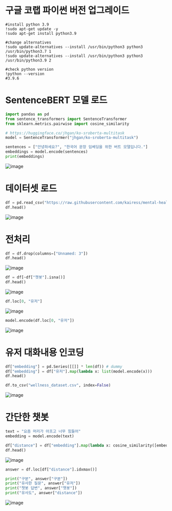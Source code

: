 # 구글 코랩 파이썬 버전 업그레이드
```
#install python 3.9
!sudo apt-get update -y
!sudo apt-get install python3.9

#change alternatives
!sudo update-alternatives --install /usr/bin/python3 python3 /usr/bin/python3.7 1
!sudo update-alternatives --install /usr/bin/python3 python3 /usr/bin/python3.9 2

#check python version
!python --version
#3.9.6

```

# SentenceBERT 모델 로드
```python
import pandas as pd
from sentence_transformers import SentenceTransformer
from sklearn.metrics.pairwise import cosine_similarity

```

```python
# https://huggingface.co/jhgan/ko-sroberta-multitask
model = SentenceTransformer("jhgan/ko-sroberta-multitask")

sentences = ["안녕하세요?", "한국어 문장 임베딩을 위한 버트 모델입니다."]
embeddings = model.encode(sentences)
print(embeddings)

```
![image](https://user-images.githubusercontent.com/102650331/170174853-93370641-30e3-4abe-ac8c-a55b731f19a4.png)

# 데이터셋 로드
```python
df = pd.read_csv("https://raw.githubusercontent.com/kairess/mental-health-chatbot/master/wellness_dataset_original.csv")
df.head()

```
![image](https://user-images.githubusercontent.com/102650331/170175290-5d4fbeb1-df98-4beb-9ea1-8eba8b201fcc.png)

# 전처리
```python
df = df.drop(columns=["Unnamed: 3"])
df.head()

```
![image](https://user-images.githubusercontent.com/102650331/170175435-3fc7bfc3-cd0a-4dcd-8225-1c149f5e7180.png)

```python
df = df[~df["챗봇"].isna()]
df.head()

```
![image](https://user-images.githubusercontent.com/102650331/170175551-daf5a0d0-4230-413b-9685-06b359e26815.png)

```python
df.loc[0, "유저"]

```
![image](https://user-images.githubusercontent.com/102650331/170175649-fce04bcf-0e83-4dde-8ffd-fde7115aba49.png)

```python
model.encode(df.loc[0, "유저"])

```
![image](https://user-images.githubusercontent.com/102650331/170175762-378d2089-3f6c-476c-8f3a-d91bbfa74ec7.png)

# 유저 대화내용 인코딩
```python
df["embedding"] = pd.Series([[]] * len(df)) # dummy
df["embedding"] = df["유저"].map(lambda x: list(model.encode(x)))
df.head()

df.to_csv("wellness_dataset.csv", index=False)

```
![image](https://user-images.githubusercontent.com/102650331/170176817-7faceecf-81a0-4e50-87d8-d5fc0a75b5b8.png)

# 간단한 챗봇
```python
text = "요즘 머리가 아프고 너무 힘들어"
embedding = model.encode(text)

df["distance"] = df["embedding"].map(lambda x: cosine_similarity([embedding], [x]).squeeze())
df.head()

```
![image](https://user-images.githubusercontent.com/102650331/170177075-095fd697-8604-46ff-bf7b-9a68cc0cab90.png)

```python
answer = df.loc[df["distance"].idxmax()]

print("구분", answer["구분"])
print("유사한 질문", answer["유저"])
print("챗봇 답변", answer["챗봇"])
print("유사도", answer["distance"])

```
![image](https://user-images.githubusercontent.com/102650331/170177195-678754e1-acff-4b3d-a2fa-4c47e8e1a437.png)

